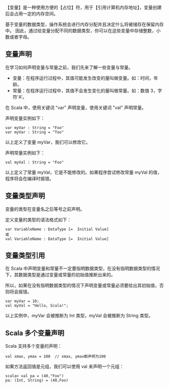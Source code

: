 【变量】是一种使用方便的【占位】符，用于【引用计算机内存地址】，变量创建后会占用一定的内存空间。

基于变量的数据类型，操作系统会进行内存分配并且决定什么将被储存在保留内存中。
因此，通过给变量分配不同的数据类型，你可以在这些变量中存储整数，小数或者字母。

## 变量声明
在学习如何声明变量与常量之前，我们先来了解一些变量与常量。
* 变量：在程序运行过程中，其值可能发生改变的量叫做变量。如：时间，年龄。
* 常量：在程序运行过程中，其值不会发生变化的量叫做常量。如：数值 3，字符'A'。

在 Scala 中，使用关键词 "var" 声明变量，使用关键词 "val" 声明常量。

声明变量实例如下：
```text
var myVar : String = "Foo"
var myVar : String = "Too"
```
以上定义了变量 myVar，我们可以修改它。

声明常量实例如下：
```text
val myVal : String = "Foo"
```
以上定义了常量 myVal，它是不能修改的。如果程序尝试修改常量 myVal 的值，程序将会在编译时报错。

## 变量类型声明
变量的类型在变量名之后等号之前声明。

定义变量的类型的语法格式如下：
```text
var VariableName : DataType [=  Initial Value]
或
val VariableName : DataType [=  Initial Value]
```

## 变量类型引用
在 Scala 中声明变量和常量不一定要指明数据类型，在没有指明数据类型的情况下，其数据类型是通过变量或常量的初始值推断出来的。

所以，如果在没有指明数据类型的情况下声明变量或常量必须要给出其初始值，否则将会报错。
```text
var myVar = 10;
val myVal = "Hello, Scala!";
```
以上实例中，myVar 会被推断为 Int 类型，myVal 会被推断为 String 类型。

## Scala 多个变量声明
Scala 支持多个变量的声明：
```text
val xmax, ymax = 100  // xmax, ymax都声明为100
```

如果方法返回值是元组，我们可以使用 val 来声明一个元组：
```text
scala> val pa = (40,"Foo")
pa: (Int, String) = (40,Foo)
```
